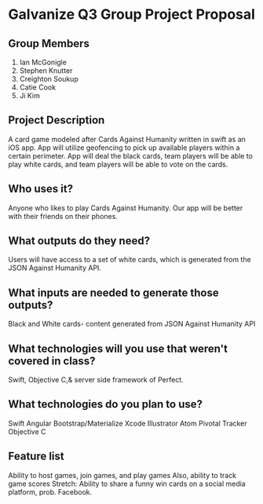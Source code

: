 # Galvanize Q3 Group Project Proposal

## Group Members
1. Ian McGonigle
2. Stephen Knutter
3. Creighton Soukup
4. Catie Cook
5. Ji Kim

## Project Description
A card game modeled after Cards Against Humanity written in swift as an iOS app.
App will utilize geofencing to pick up available players within a certain perimeter.
App will deal the black cards, team players will be able to play white cards, and team players will be able to vote on the cards.

## Who uses it?
Anyone who likes to play Cards Against Humanity. Our app will be better with their friends on their phones.

## What outputs do they need?
Users will have access to a set of white cards, which is generated from the JSON Against Humanity API.

## What inputs are needed to generate those outputs?
Black and White cards- content generated from JSON Against Humanity API

## What technologies will you use that weren't covered in class?
Swift, Objective C,& server side framework of Perfect.

## What technologies do you plan to use?
Swift
Angular
Bootstrap/Materialize
Xcode
Illustrator
Atom
Pivotal Tracker
Objective C

## Feature list
Ability to host games, join games, and play games
Also, ability to track game scores
Stretch: Ability to share a funny win cards on a social media platform, prob. Facebook.
